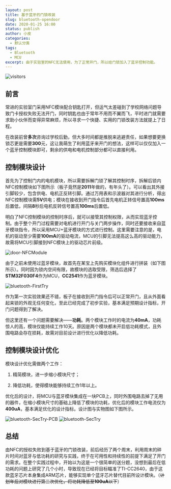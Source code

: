 ```yaml
---
layout: post
title: 基于蓝牙的门锁改装
slug: bluetooth-opendoor
date: 2020-01-25 16:00
status: publish
author: 小皮
categories: 
  - 默认分类
tags: 
  - Bluetooth
  - MCU
excerpt: 由于实验室的NFC无法使用，为了正常开门，所以给门锁加入了蓝牙控制功能。
---
```


![visitors](https://visitor-badge.glitch.me/badge?page_id=xiaopi-blog.03)

## 前言

常进的实验室门采用NFC模块配合钥匙打开，但运气太差碰到了学校网络问题导致门卡授权失败无法开门，同时钥匙也由于常年不用而不翼而飞，平时进门就需要求助小伙伴而变得异常麻烦，所以寻求一个快捷、实用的门锁改装方法就提上了日程。

在改装前曾**多次**咨询过学校后勤，但大多时间都是推脱来逃避责任，如果想要更换锁芯更是需要**300**元，这让我萌生了利用蓝牙来开门的想法，这样可以仅仅加入一个蓝牙控制模块即可，剩余的供电和电机控制部分都可以直接利用。

## 控制模块设计

首先为了控制门内的电机模块，所以需要拆解门锁了解其控制时序，拆解后锁内NFC控制模块如下图所示（板子竟然是**2011**年做的，有年头了）。可以看出其外接引脚较少，包含供电、电机正反转引脚。通过万用表和示波器对其进行分析，得出NFC控制模块需**5V**供电；模块在接收到开门指令后首先电机正转信号置高**100ms**后置低，间隔**8**秒后电机反转信号置高**100ms**后置低。

明白了NFC控制模块的控制时序后，就可以接管其控制权限，从而实现蓝牙控制。由于整个开门过程需要对电机进行开门与关门两步操作，同时还要接收来自蓝牙模块指令，所以采用MCU+蓝牙模块的方式进行控制。这里需要注意的是，电机的驱动至少需要**100mA**的驱动电流，MCU的引脚无法提高这么高的驱动能力，故需将MCU引脚接到NFC模块上的驱动芯片前级。

![door-NFCModule](./images/door-NFCModule.jpg)

由于之前未使用过蓝牙模块，故首先在某宝上先购买模块化组件进行拼装（如下图所示）。同时因为锁内空间有限，故模块的选取受限，筛选后选择了**STM32F030F4**作为MCU，**CC2541**作为蓝牙模块。

![bluetooth-FirstTry](./images/bluetooth-FirstTry.jpg)

作为第一次实验效果还不错，板子在接收到开门指令后可以正常开门，且从外面看起来锁的外观无任何变化，至此已经完成了初步实验，基本满足预期设计指标，开门问题得到了解决。

但这里还有一个问题需要解决——**功耗**。两个模块工作时的电流为**40mA**，功耗惊人的高，模块仅能持续工作10天。原因是两个模块都未开启低功耗模式，且外围电路会存在损耗，故需对目前设计进行优化以降低功耗。

## 控制模块设计优化

模块设计优化需做两个工作：

1. 精简模块，进一步缩小模块尺寸；

2. 降低功耗，使得模块能够持续工作1年以上。

优化后的设计，将MCU与蓝牙模块集成在一块PCB上，同时外围电路去掉了无用的器件，在缩小模块尺寸的基础上降低了模块的功耗，优化后的模块工作电流仅为**400uA**，基本满足优化的设计指标。设计图与实物图如下图所示。

![bluetooth-SecTry-PCB](./images/bluetooth-SecTry-PCB.jpg)
![bluetooth-SecTry](./images/bluetooth-SecTry.jpg)

## 总结

由NFC的授权失败到基于蓝牙的门锁改装，前后经历了两个周末，利用周末的碎片时间对蓝牙与低功耗的研究与实践，终于在可用性和持续性的前提下满足了开门的需求。在整个实践过程中，开始以为这是一个很简单的送分题，没想到最后在低功耗的问题上研究了几个小时，导致现在已经将目标瞄准了TI-CC2640，由于这款蓝牙芯片本身集成ARM芯片，能够实现单个蓝牙芯片替代目前所设计模块。（~~计划年后对模块进行第二次优化，将功耗降低至**100uA**以下~~）